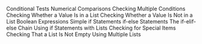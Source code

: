 Conditional Tests
Numerical Comparisons
Checking Multiple Conditions
Checking Whether a Value Is in a List
Checking Whether a Value Is Not in a List
Boolean Expressions
Simple if Statements
if-else Statements
The if-elif-else Chain
Using if Statements with Lists
Checking for Special Items
Checking That a List Is Not Empty
Using Multiple Lists
